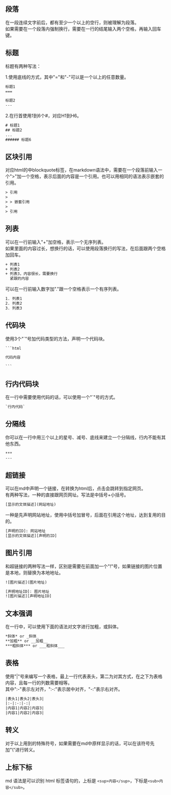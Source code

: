 ## 段落

在一段连续文字前后，都有至少一个以上的空行，则被理解为段落。  
如果需要在一个段落内强制换行，需要在一行的结尾输入两个空格，再输入回车键。

## 标题

标题有两种写法：

1.使用底线的方式，其中"="和"-"可以是一个以上的任意数量。

```html
标题1
===

标题2
---
```

2.在行首使用1到6个#，对应H1到H6。

```html
# 标题1
## 标题2
...
###### 标题6
```

## 区块引用

对应html的中blockquote标签，在markdown语法中，需要在一个段落前输入一个">"加一个空格，表示后面的内容是一个引用。也可以用相同的语法表示嵌套的引用。

```html
> 引用
>
> > 嵌套引用
>
> 引用
```

## 列表

可以在一行前输入"+"加空格，表示一个无序列表。  
如果里面的内容过长，想换行的话，可以使用段落换行的写法，在后面跟两个空格加回车。

```html
+ 列表1
+ 列表2
+ 列表3，内容很长，需要换行  
  紧跟的内容
```

可以在一行前输入数字加"."跟一个空格表示一个有序列表。

```html
1. 列表1
2. 列表2
3. 列表3
```

## 代码块

使用3个"`"号加代码类型的方法，声明一个代码块。

```html
​```html

代码内容

​```
```

## 行内代码块

在一行中需要使用代码的话，可以使用一个"\`"号的方式。

```html
`行内代码`
```

## 分隔线

你可以在一行中用三个以上的星号、减号、底线来建立一个分隔线，行内不能有其他东西。

```html
***
---
```

## 超链接

可以在md中声明一个链接，在转换为html后，点击会跳转到指定网页。  
有两种写法，一种的直接跟网页网址。写法是中括号+小括号。

```html
[显示的文体描述](网站地址)
```
一种是先声明网站地址，使用中括号加冒号，后面在引用这个地址，达到复用的目的。
```html
[声明的ID]: 网站地址
[显示的文体描述][声明的ID]
```

## 图片引用

和超链接的两种写法一样，区别是需要在前面加一个"!"号，如果链接的图片位置是本地，则替换为本地地址。
```html
![图片描述](图片地址)

[声明地址ID]: 图片地址
![图片描述][声明地址ID]
```

## 文本强调

在一行中，可以使用下面的语法对文字进行加粗，或斜体。

```html
*斜体* or _斜体_
**加粗** or __加粗__
***粗斜体*** or ___粗斜体___
```

## 表格

使用"|"号来编写一个表格，最上一行代表表头，第二为对其方式，在之下为表格内容，且每一行的列数需要相等。  
其中":-"表示左对齐，":-:"表示居中对齐，"-:"表示右对齐。

```html
|表头1|表头2|表头3|
|:-|:-:|-:|
|内容1|内容2|内容3|
|内容1|内容2|内容3|
```

## 转义

对于以上用到的特殊符号，如果需要在md中原样显示的话，可以在该符号先加"\\"进行转义。

## 上标下标

md 语法是可以识别 html 标签语句的，上标是 `<sup>内容</sup>`，下标是`<sub>内容</sub>`。
